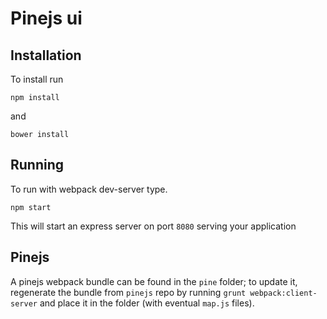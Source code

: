# Pinejs ui

## Installation
To install run
```
npm install
```
and
```
bower install
```

## Running
To run with webpack dev-server type.

```
npm start
```

This will start an express server on port `8080` serving your application

## Pinejs
A pinejs webpack bundle can be found in the `pine` folder; to update it, regenerate the bundle from `pinejs` repo by running `grunt webpack:client-server` and place it in the folder (with eventual `map.js` files).
